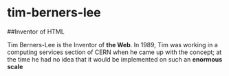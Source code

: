 # tim-berners-lee

##Inventor of HTML

Tim Berners-Lee is the Inventor of **the Web**. In 1989, Tim was working in a computing services section of CERN when he came up with the concept; at the time he had no idea that it would be implemented on such an <strong>enormous scale
